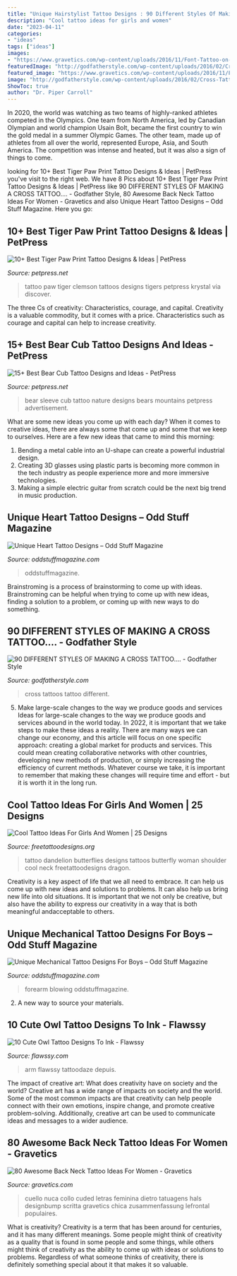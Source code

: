 ```yaml
---
title: "Unique Hairstylist Tattoo Designs : 90 Different Styles Of Making A Cross Tattoo...."
description: "Cool tattoo ideas for girls and women"
date: "2023-04-11"
categories:
- "ideas"
tags: ["ideas"]
images:
- "https://www.gravetics.com/wp-content/uploads/2016/11/Font-Tattoo-on-neck.jpg"
featuredImage: "http://godfatherstyle.com/wp-content/uploads/2016/02/Cross-Tattoos-9..jpg"
featured_image: "https://www.gravetics.com/wp-content/uploads/2016/11/Font-Tattoo-on-neck.jpg"
image: "http://godfatherstyle.com/wp-content/uploads/2016/02/Cross-Tattoos-9..jpg"
ShowToc: true
author: "Dr. Piper Carroll"
---
```



In 2020, the world was watching as two teams of highly-ranked athletes competed in the Olympics. One team from North America, led by Canadian Olympian and world champion Usain Bolt, became the first country to win the gold medal in a summer Olympic Games. The other team, made up of athletes from all over the world, represented Europe, Asia, and South America. The competition was intense and heated, but it was also a sign of things to come.

	

		
looking for 10+ Best Tiger Paw Print Tattoo Designs &amp; Ideas | PetPress you've visit to the right web. We have 8 Pics about 10+ Best Tiger Paw Print Tattoo Designs &amp; Ideas | PetPress like 90 DIFFERENT STYLES OF MAKING A CROSS TATTOO.... - Godfather Style, 80 Awesome Back Neck Tattoo Ideas For Women - Gravetics and also Unique Heart Tattoo Designs – Odd Stuff Magazine. Here you go:
		
    
## 10+ Best Tiger Paw Print Tattoo Designs &amp; Ideas | PetPress

<img loading=lazy src="https://cdn.petpress.net/wp-content/uploads/2020/05/12001304/tiger-paw-tattoo-idea.jpg" onerror="this.onerror=null;this.src='https://tse1.mm.bing.net/th?id=OIP.k_nXRwpgbVcQfPyn8mnmlgHaJ4&amp;pid=15.1';" alt="10+ Best Tiger Paw Print Tattoo Designs &amp; Ideas | PetPress">

_Source: petpress.net_

>tattoo paw tiger clemson tattoos designs tigers petpress krystal via discover. 

	

The three Cs of creativity: Characteristics, courage, and capital.
Creativity is a valuable commodity, but it comes with a price. Characteristics such as courage and capital can help to increase creativity.

    
## 15+ Best Bear Cub Tattoo Designs And Ideas - PetPress

<img loading=lazy src="https://cdn.petpress.net/wp-content/uploads/2020/05/11233946/bear-cub-tattoo-sleeve.jpg" onerror="this.onerror=null;this.src='https://tse4.mm.bing.net/th?id=OIP.s9WT5IqdoFu7cHdjDMlMlQHaKP&amp;pid=15.1';" alt="15+ Best Bear Cub Tattoo Designs and Ideas - PetPress">

_Source: petpress.net_

>bear sleeve cub tattoo nature designs bears mountains petpress advertisement. 

	

What are some new ideas you come up with each day?
When it comes to creative ideas, there are always some that come up and some that we keep to ourselves. Here are a few new ideas that came to mind this morning: 
1. Bending a metal cable into an U-shape can create a powerful industrial design.
2. Creating 3D glasses using plastic parts is becoming more common in the tech industry as people experience more and more immersive technologies.
3. Making a simple electric guitar from scratch could be the next big trend in music production.

    
## Unique Heart Tattoo Designs – Odd Stuff Magazine

<img loading=lazy src="https://oddstuffmagazine.com/wp-content/uploads/2013/08/Heart-tattoo-designs-7-570x800.jpg" onerror="this.onerror=null;this.src='https://tse4.mm.bing.net/th?id=OIP.EpRNb7RwaOTzc1THwfdRqwHaKZ&amp;pid=15.1';" alt="Unique Heart Tattoo Designs – Odd Stuff Magazine">

_Source: oddstuffmagazine.com_

>oddstuffmagazine. 

	

Brainstroming is a process of brainstorming to come up with ideas. Brainstroming can be helpful when trying to come up with new ideas, finding a solution to a problem, or coming up with new ways to do something.

    
## 90 DIFFERENT STYLES OF MAKING A CROSS TATTOO.... - Godfather Style

<img loading=lazy src="http://godfatherstyle.com/wp-content/uploads/2016/02/Cross-Tattoos-9..jpg" onerror="this.onerror=null;this.src='https://tse3.mm.bing.net/th?id=OIP.oqJsz0LusVKxeF_kGS4orwHaJ4&amp;pid=15.1';" alt="90 DIFFERENT STYLES OF MAKING A CROSS TATTOO.... - Godfather Style">

_Source: godfatherstyle.com_

>cross tattoos tattoo different. 

	

5) Make large-scale changes to the way we produce goods and services
Ideas for large-scale changes to the way we produce goods and services abound in the world today. In 2022, it is important that we take steps to make these ideas a reality. There are many ways we can change our economy, and this article will focus on one specific approach: creating a global market for products and services. This could mean creating collaborative networks with other countries, developing new methods of production, or simply increasing the efficiency of current methods. Whatever course we take, it is important to remember that making these changes will require time and effort - but it is worth it in the long run.

    
## Cool Tattoo Ideas For Girls And Women | 25 Designs

<img loading=lazy src="http://www.freetattoodesigns.org/images/dandelion-butterflies.jpg" onerror="this.onerror=null;this.src='https://tse1.mm.bing.net/th?id=OIP.Mnu43Ib_6lhG_42xlN-BJQHaLO&amp;pid=15.1';" alt="Cool Tattoo Ideas For Girls And Women | 25 Designs">

_Source: freetattoodesigns.org_

>tattoo dandelion butterflies designs tattoos butterfly woman shoulder cool neck freetattoodesigns dragon. 

	

Creativity is a key aspect of life that we all need to embrace. It can help us come up with new ideas and solutions to problems. It can also help us bring new life into old situations. It is important that we not only be creative, but also have the ability to express our creativity in a way that is both meaningful andacceptable to others.

    
## Unique Mechanical Tattoo Designs For Boys – Odd Stuff Magazine

<img loading=lazy src="https://oddstuffmagazine.com/wp-content/uploads/2013/09/Bio-mechanical-Tattoo-25-561x800.jpg" onerror="this.onerror=null;this.src='https://tse2.mm.bing.net/th?id=OIP.i9s4Xv15ZaACkztxttTrfgHaKj&amp;pid=15.1';" alt="Unique Mechanical Tattoo Designs For Boys – Odd Stuff Magazine">

_Source: oddstuffmagazine.com_

>forearm blowing oddstuffmagazine. 

	

2. A new way to source your materials.

    
## 10 Cute Owl Tattoo Designs To Ink - Flawssy

<img loading=lazy src="https://www.flawssy.com/wp-content/uploads/2016/06/Small-Owl-Tattoo-Designs.jpg" onerror="this.onerror=null;this.src='https://tse4.mm.bing.net/th?id=OIP.FGU_Xeho7diCw1woC4VWkgHaJ4&amp;pid=15.1';" alt="10 Cute Owl Tattoo Designs To Ink - Flawssy">

_Source: flawssy.com_

>arm flawssy tattoodaze depuis. 

	

The impact of creative art: What does creativity have on society and the world?
Creative art has a wide range of impacts on society and the world. Some of the most common impacts are that creativity can help people connect with their own emotions, inspire change, and promote creative problem-solving. Additionally, creative art can be used to communicate ideas and messages to a wider audience.

    
## 80 Awesome Back Neck Tattoo Ideas For Women - Gravetics

<img loading=lazy src="https://www.gravetics.com/wp-content/uploads/2016/11/Font-Tattoo-on-neck.jpg" onerror="this.onerror=null;this.src='https://tse2.mm.bing.net/th?id=OIP.gjuXliGaqgEb4NMZhWM0GAHaLl&amp;pid=15.1';" alt="80 Awesome Back Neck Tattoo Ideas For Women - Gravetics">

_Source: gravetics.com_

>cuello nuca collo cuded letras feminina dietro tatuagens hals designbump scritta gravetics chica zusammenfassung lefrontal populaires. 

	

What is creativity?
Creativity is a term that has been around for centuries, and it has many different meanings. Some people might think of creativity as a quality that is found in some people and some things, while others might think of creativity as the ability to come up with ideas or solutions to problems. Regardless of what someone thinks of creativity, there is definitely something special about it that makes it so valuable.

